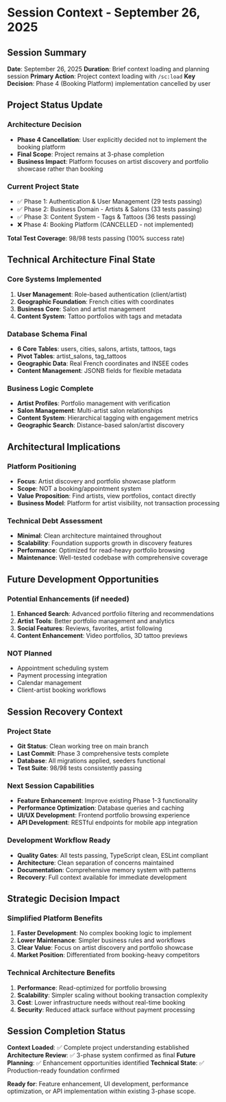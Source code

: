 # Session Context - September 26, 2025

## Session Summary

**Date**: September 26, 2025
**Duration**: Brief context loading and planning session
**Primary Action**: Project context loading with `/sc:load`
**Key Decision**: Phase 4 (Booking Platform) implementation cancelled by user

## Project Status Update

### Architecture Decision

- **Phase 4 Cancellation**: User explicitly decided not to implement the booking platform
- **Final Scope**: Project remains at 3-phase completion
- **Business Impact**: Platform focuses on artist discovery and portfolio showcase rather than booking

### Current Project State

- ✅ Phase 1: Authentication & User Management (29 tests passing)
- ✅ Phase 2: Business Domain - Artists & Salons (33 tests passing)
- ✅ Phase 3: Content System - Tags & Tattoos (36 tests passing)
- ❌ Phase 4: Booking Platform (CANCELLED - not implemented)

**Total Test Coverage**: 98/98 tests passing (100% success rate)

## Technical Architecture Final State

### Core Systems Implemented

1. **User Management**: Role-based authentication (client/artist)
2. **Geographic Foundation**: French cities with coordinates
3. **Business Core**: Salon and artist management
4. **Content System**: Tattoo portfolios with tags and metadata

### Database Schema Final

- **6 Core Tables**: users, cities, salons, artists, tattoos, tags
- **Pivot Tables**: artist_salons, tag_tattoos
- **Geographic Data**: Real French coordinates and INSEE codes
- **Content Management**: JSONB fields for flexible metadata

### Business Logic Complete

- **Artist Profiles**: Portfolio management with verification
- **Salon Management**: Multi-artist salon relationships
- **Content System**: Hierarchical tagging with engagement metrics
- **Geographic Search**: Distance-based salon/artist discovery

## Architectural Implications

### Platform Positioning

- **Focus**: Artist discovery and portfolio showcase platform
- **Scope**: NOT a booking/appointment system
- **Value Proposition**: Find artists, view portfolios, contact directly
- **Business Model**: Platform for artist visibility, not transaction processing

### Technical Debt Assessment

- **Minimal**: Clean architecture maintained throughout
- **Scalability**: Foundation supports growth in discovery features
- **Performance**: Optimized for read-heavy portfolio browsing
- **Maintenance**: Well-tested codebase with comprehensive coverage

## Future Development Opportunities

### Potential Enhancements (if needed)

1. **Enhanced Search**: Advanced portfolio filtering and recommendations
2. **Artist Tools**: Better portfolio management and analytics
3. **Social Features**: Reviews, favorites, artist following
4. **Content Enhancement**: Video portfolios, 3D tattoo previews

### NOT Planned

- Appointment scheduling system
- Payment processing integration
- Calendar management
- Client-artist booking workflows

## Session Recovery Context

### Project State

- **Git Status**: Clean working tree on main branch
- **Last Commit**: Phase 3 comprehensive tests complete
- **Database**: All migrations applied, seeders functional
- **Test Suite**: 98/98 tests consistently passing

### Next Session Capabilities

- **Feature Enhancement**: Improve existing Phase 1-3 functionality
- **Performance Optimization**: Database queries and caching
- **UI/UX Development**: Frontend portfolio browsing experience
- **API Development**: RESTful endpoints for mobile app integration

### Development Workflow Ready

- **Quality Gates**: All tests passing, TypeScript clean, ESLint compliant
- **Architecture**: Clean separation of concerns maintained
- **Documentation**: Comprehensive memory system with patterns
- **Recovery**: Full context available for immediate development

## Strategic Decision Impact

### Simplified Platform Benefits

1. **Faster Development**: No complex booking logic to implement
2. **Lower Maintenance**: Simpler business rules and workflows
3. **Clear Value**: Focus on artist discovery and portfolio showcase
4. **Market Position**: Differentiated from booking-heavy competitors

### Technical Architecture Benefits

1. **Performance**: Read-optimized for portfolio browsing
2. **Scalability**: Simpler scaling without booking transaction complexity
3. **Cost**: Lower infrastructure needs without real-time booking
4. **Security**: Reduced attack surface without payment processing

## Session Completion Status

**Context Loaded**: ✅ Complete project understanding established
**Architecture Review**: ✅ 3-phase system confirmed as final
**Future Planning**: ✅ Enhancement opportunities identified
**Technical State**: ✅ Production-ready foundation confirmed

**Ready for**: Feature enhancement, UI development, performance optimization, or API implementation within existing 3-phase scope.
